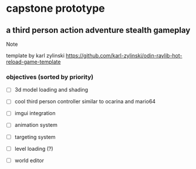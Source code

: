 # capstone prototype
## a third person action adventure stealth gameplay

> [!NOTE]
> template by karl zylinski
> https://github.com/karl-zylinski/odin-raylib-hot-reload-game-template


### objectives (sorted by priority)
- [ ] 3d model loading and shading
- [ ] cool third person controller similar to ocarina and mario64
- [ ] imgui integration
- [ ] animation system
- [ ] targeting system
- [ ] level loading (?)
- [ ] world editor

